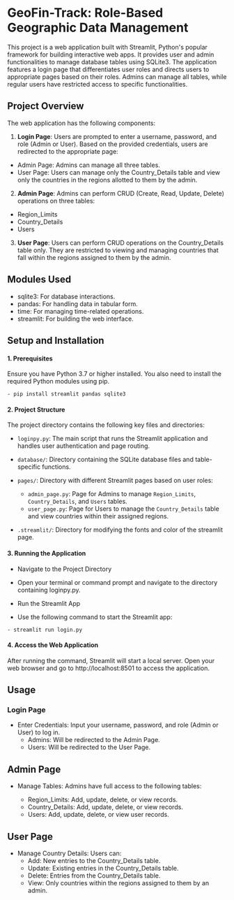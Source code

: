 # GeoFin-Track: Role-Based Geographic Data Management

This project is a web application built with Streamlit, Python's popular framework for building interactive web apps. It provides user and admin functionalities to manage database tables using SQLite3. The application features a login page that differentiates user roles and directs users to appropriate pages based on their roles. Admins can manage all tables, while regular users have restricted access to specific functionalities.

## Project Overview
The web application has the following components:

1. **Login Page**: Users are prompted to enter a username, password, and role (Admin or User). Based on the provided credentials, users are redirected to the appropriate page:

- Admin Page: Admins can manage all three tables.
- User Page: Users can manage only the Country_Details table and view only the countries in the regions allotted to them by the admin.


2. **Admin Page**: Admins can perform CRUD (Create, Read, Update, Delete) operations on three tables:

- Region_Limits
- Country_Details
- Users

3. **User Page**: Users can perform CRUD operations on the Country_Details table only. They are restricted to viewing and managing countries that fall within the regions assigned to them by the admin.

## Modules Used
- sqlite3: For database interactions.
- pandas: For handling data in tabular form.
- time: For managing time-related operations.
- streamlit: For building the web interface.

## Setup and Installation

 #### 1. Prerequisites
Ensure you have Python 3.7 or higher installed. You also need to install the required Python modules using pip.
```
- pip install streamlit pandas sqlite3
```
  

#### 2. Project Structure
The project directory contains the following key files and directories:

- `loginpy.py`: The main script that runs the Streamlit application and handles user authentication and page routing.
  
- `database/`: Directory containing the SQLite database files and  table-specific functions.
  
- `pages/`: Directory with different Streamlit pages based on user roles:
  - `admin_page.py`: Page for Admins to manage `Region_Limits`, `Country_Details`, and `Users` tables.
  - `user_page.py`: Page for Users to manage the `Country_Details` table and view countries within their assigned regions.
  
- `.streamlit/`: Directory for modifying the fonts and color of the streamlit page.

#### 3. Running the Application
* Navigate to the Project Directory

* Open your terminal or command prompt and navigate to the directory containing loginpy.py.

* Run the Streamlit App

* Use the following command to start the Streamlit app:
```
- streamlit run login.py
```

#### 4. Access the Web Application

After running the command, Streamlit will start a local server. Open your web browser and go to http://localhost:8501 to access the application.

## Usage
### Login Page
* Enter Credentials: Input your username, password, and role (Admin or User) to log in.
    * Admins: Will be redirected to the Admin Page.
    * Users: Will be redirected to the User Page.

## Admin Page
* Manage Tables: Admins have full access to the following tables:
    
    * Region_Limits: Add, update, delete, or view records.
    * Country_Details: Add, update, delete, or view records.
    * Users: Add, update, delete, or view user records.

## User Page
* Manage Country Details: Users can:
    * Add: New entries to the Country_Details table.
    * Update: Existing entries in the Country_Details table.
    * Delete: Entries from the Country_Details table.
    * View: Only countries within the regions assigned to them by an admin.
